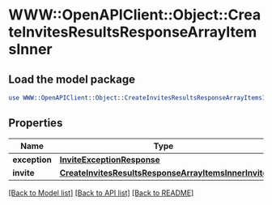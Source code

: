 # WWW::OpenAPIClient::Object::CreateInvitesResultsResponseArrayItemsInner

## Load the model package
```perl
use WWW::OpenAPIClient::Object::CreateInvitesResultsResponseArrayItemsInner;
```

## Properties
Name | Type | Description | Notes
------------ | ------------- | ------------- | -------------
**exception** | [**InviteExceptionResponse**](InviteExceptionResponse.md) |  | [optional] 
**invite** | [**CreateInvitesResultsResponseArrayItemsInnerInvite**](CreateInvitesResultsResponseArrayItemsInnerInvite.md) |  | [optional] 

[[Back to Model list]](../README.md#documentation-for-models) [[Back to API list]](../README.md#documentation-for-api-endpoints) [[Back to README]](../README.md)


